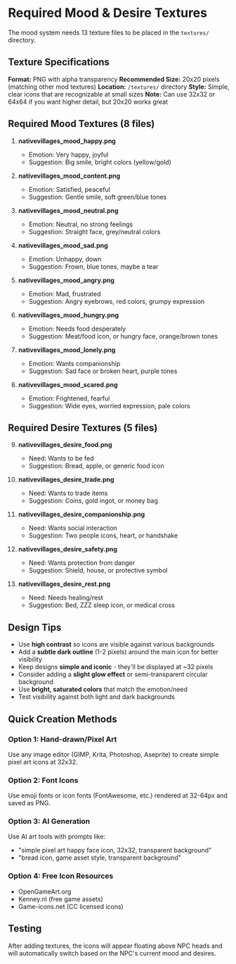 # Required Mood & Desire Textures

The mood system needs 13 texture files to be placed in the `textures/` directory.

## Texture Specifications

**Format:** PNG with alpha transparency
**Recommended Size:** 20x20 pixels (matching other mod textures)
**Location:** `/textures/` directory
**Style:** Simple, clear icons that are recognizable at small sizes
**Note:** Can use 32x32 or 64x64 if you want higher detail, but 20x20 works great

## Required Mood Textures (8 files)

1. **nativevillages_mood_happy.png**
   - Emotion: Very happy, joyful
   - Suggestion: Big smile, bright colors (yellow/gold)

2. **nativevillages_mood_content.png**
   - Emotion: Satisfied, peaceful
   - Suggestion: Gentle smile, soft green/blue tones

3. **nativevillages_mood_neutral.png**
   - Emotion: Neutral, no strong feelings
   - Suggestion: Straight face, grey/neutral colors

4. **nativevillages_mood_sad.png**
   - Emotion: Unhappy, down
   - Suggestion: Frown, blue tones, maybe a tear

5. **nativevillages_mood_angry.png**
   - Emotion: Mad, frustrated
   - Suggestion: Angry eyebrows, red colors, grumpy expression

6. **nativevillages_mood_hungry.png**
   - Emotion: Needs food desperately
   - Suggestion: Meat/food icon, or hungry face, orange/brown tones

7. **nativevillages_mood_lonely.png**
   - Emotion: Wants companionship
   - Suggestion: Sad face or broken heart, purple tones

8. **nativevillages_mood_scared.png**
   - Emotion: Frightened, fearful
   - Suggestion: Wide eyes, worried expression, pale colors

## Required Desire Textures (5 files)

9. **nativevillages_desire_food.png**
   - Need: Wants to be fed
   - Suggestion: Bread, apple, or generic food icon

10. **nativevillages_desire_trade.png**
    - Need: Wants to trade items
    - Suggestion: Coins, gold ingot, or money bag

11. **nativevillages_desire_companionship.png**
    - Need: Wants social interaction
    - Suggestion: Two people icons, heart, or handshake

12. **nativevillages_desire_safety.png**
    - Need: Wants protection from danger
    - Suggestion: Shield, house, or protective symbol

13. **nativevillages_desire_rest.png**
    - Need: Needs healing/rest
    - Suggestion: Bed, ZZZ sleep icon, or medical cross

## Design Tips

- Use **high contrast** so icons are visible against various backgrounds
- Add a **subtle dark outline** (1-2 pixels) around the main icon for better visibility
- Keep designs **simple and iconic** - they'll be displayed at ~32 pixels
- Consider adding a **slight glow effect** or semi-transparent circular background
- Use **bright, saturated colors** that match the emotion/need
- Test visibility against both light and dark backgrounds

## Quick Creation Methods

### Option 1: Hand-drawn/Pixel Art
Use any image editor (GIMP, Krita, Photoshop, Aseprite) to create simple pixel art icons at 32x32.

### Option 2: Font Icons
Use emoji fonts or icon fonts (FontAwesome, etc.) rendered at 32-64px and saved as PNG.

### Option 3: AI Generation
Use AI art tools with prompts like:
- "simple pixel art happy face icon, 32x32, transparent background"
- "bread icon, game asset style, transparent background"

### Option 4: Free Icon Resources
- OpenGameArt.org
- Kenney.nl (free game assets)
- Game-icons.net (CC licensed icons)

## Testing

After adding textures, the icons will appear floating above NPC heads and will automatically switch based on the NPC's current mood and desires.
